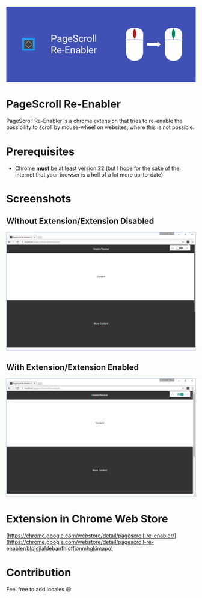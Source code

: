 ![PageScroll Re-Enabler Logo](/feature/Feature_1400x560.png)
# PageScroll Re-Enabler
PageScroll Re-Enabler is a chrome extension that tries to re-enable the possibility to scroll by mouse-wheel on websites, where this is not possible.

# Prerequisites
- Chrome **must** be at least version 22 (but I hope for the sake of the internet that your browser is a hell of a lot more up-to-date)

# Screenshots
## Without Extension/Extension Disabled
![Without Extension](/screenshots/without.png)
## With Extension/Extension Enabled
![With Extension](/screenshots/with.png)

# Extension in Chrome Web Store
[https://chrome.google.com/webstore/detail/pagescroll-re-enabler/](https://chrome.google.com/webstore/detail/pagescroll-re-enabler/blpjdjlaldebanfhloffjonmhgkimapo)

# Contribution
Feel free to add locales :smiley:
